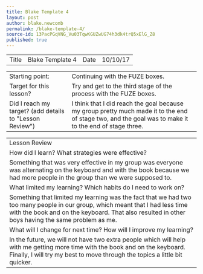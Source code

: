 ```yaml
---
title: Blake Template 4
layout: post
author: blake.newcomb
permalink: /blake-template-4/
source-id: 13PacPGqVNG_Vu03TqwKGUZwUG74h3dk4trQ5xElG_Z8
published: true
---
```

 

<table>
  <tr>
    <td>Title</td>
    <td>Blake Template 4</td>
    <td>Date</td>
    <td>10/10/17</td>
  </tr>
</table>


<table>
  <tr>
    <td>Starting point:</td>
    <td>Continuing with the FUZE boxes.</td>
  </tr>
  <tr>
    <td>Target for this lesson?</td>
    <td>Try and get to the third stage of the process with the FUZE boxes.</td>
  </tr>
  <tr>
    <td>Did I reach my target?
(add details to "Lesson Review")</td>
    <td>I think that I did reach the goal because my group pretty much made it to the end of stage two, and the goal was to make it to the end of stage three.</td>
  </tr>
</table>


<table>
  <tr>
    <td>Lesson Review</td>
  </tr>
  <tr>
    <td>How did I learn? What strategies were effective?</td>
  </tr>
  <tr>
    <td>Something that was very effective in my group was everyone was alternating on the keyboard and with the book because we had more people in the group than we were supposed to.</td>
  </tr>
  <tr>
    <td>What limited my learning? Which habits do I need to work on?</td>
  </tr>
  <tr>
    <td>Something that limited my learning was the fact that we had two too many people in our group, which meant that I had less time with the book and on the keyboard. That also resulted in other boys having the same problem as me.</td>
  </tr>
  <tr>
    <td>What will I change for next time? How will I improve my learning?</td>
  </tr>
  <tr>
    <td>In the future, we will not have two extra people which will help with me getting more time with the book and on the keyboard. Finally, I will try my best to move through the topics a little bit quicker.</td>
  </tr>
</table>



